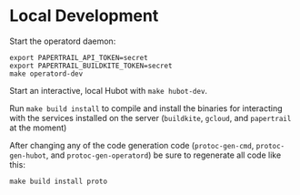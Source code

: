 Local Development
=================

Start the operatord daemon:

```
export PAPERTRAIL_API_TOKEN=secret
export PAPERTRAIL_BUILDKITE_TOKEN=secret
make operatord-dev
```

Start an interactive, local Hubot with `make hubot-dev`.

Run `make build install` to compile and install the binaries for interacting
with the services installed on the server (`buildkite`, `gcloud`, and
`papertrail` at the moment)

After changing any of the code generation code (`protoc-gen-cmd`,
`protoc-gen-hubot`, and `protoc-gen-operatord`) be sure to regenerate all code
like this:

```
make build install proto
```
